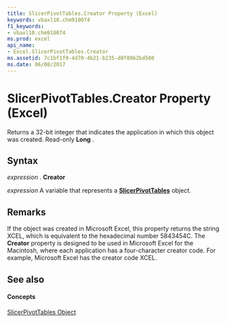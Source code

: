 ```yaml
---
title: SlicerPivotTables.Creator Property (Excel)
keywords: vbaxl10.chm910074
f1_keywords:
- vbaxl10.chm910074
ms.prod: excel
api_name:
- Excel.SlicerPivotTables.Creator
ms.assetid: 7c1bf1f9-4d70-4b21-b235-d0f89b2bd500
ms.date: 06/08/2017
---
```



# SlicerPivotTables.Creator Property (Excel)

Returns a 32-bit integer that indicates the application in which this object was created. Read-only  **Long** .


## Syntax

 _expression_ . **Creator**

 _expression_ A variable that represents a **[SlicerPivotTables](Excel.SlicerPivotTables.md)** object.


## Remarks

If the object was created in Microsoft Excel, this property returns the string XCEL, which is equivalent to the hexadecimal number 5843454C. The  **Creator** property is designed to be used in Microsoft Excel for the Macintosh, where each application has a four-character creator code. For example, Microsoft Excel has the creator code XCEL.


## See also


#### Concepts


[SlicerPivotTables Object](Excel.SlicerPivotTables.md)

